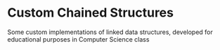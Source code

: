 # Custom Chained Structures

Some custom implementations of linked data structures, developed for educational purposes in Computer Science class 
